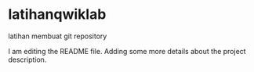 # latihanqwiklab
latihan membuat git repository 

I am editing the README file. Adding some more details about the project description.

